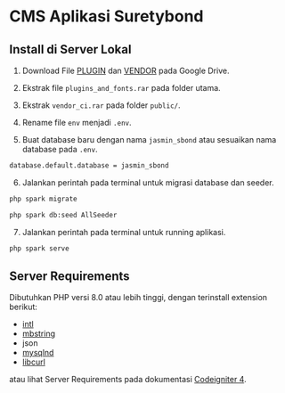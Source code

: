 # CMS Aplikasi Suretybond

## Install di Server Lokal

1. Download File [PLUGIN](https://drive.google.com/file/d/1Gjv1kKclZ92QPfx10YvEihxCMh-IH6Wi/view) dan [VENDOR](https://drive.google.com/file/d/1S0gXXwrhpintvg8CmC7Tv4NJ5B7DqQLq/view) pada Google Drive.

2. Ekstrak file `plugins_and_fonts.rar` pada folder utama.

3. Ekstrak `vendor_ci.rar` pada folder `public/`.

4. Rename file `env` menjadi `.env`.

5. Buat database baru dengan nama `jasmin_sbond` atau sesuaikan nama database pada `.env`.

```bash
database.default.database = jasmin_sbond
```

6. Jalankan perintah pada terminal untuk migrasi database dan seeder.

```bash
php spark migrate

php spark db:seed AllSeeder
```

7. Jalankan perintah pada terminal untuk running aplikasi.

```bash
php spark serve
```

## Server Requirements

Dibutuhkan PHP versi 8.0 atau lebih tinggi, dengan terinstall extension berikut:

- [intl](http://php.net/manual/en/intl.requirements.php)
- [mbstring](http://php.net/manual/en/mbstring.installation.php)
- json
- [mysqlnd](http://php.net/manual/en/mysqlnd.install.php)
- [libcurl](http://php.net/manual/en/curl.requirements.php)

atau lihat Server Requirements pada dokumentasi [Codeigniter 4](https://codeigniter.com/user_guide/intro/requirements.html).
